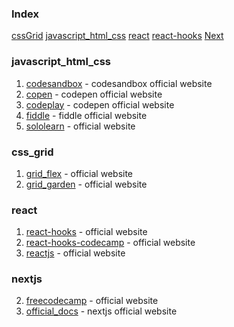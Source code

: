 ### Index

[cssGrid](#css_grid)
[javascript_html_css](#javascript_html_css)
[react](#react)
[react-hooks](#react)
[Next](#nextjs)


### javascript_html_css

1. [codesandbox](https://codesandbox.io) - codesandbox official website
2. [copen](https://codepen.io) - codepen official website
3. [codeplay](https://www.codeply.com) - codepen official website
4. [fiddle](https://jsfiddle.net) - fiddle official website
5. [sololearn](https://www.sololearn.com/compiler-playground) - official website


### css_grid

1. [grid_flex](https://flexboxfroggy.com) - official website
2. [grid_garden](https://cssgridgarden.com) - official website


### react

1. [react-hooks](https://dmitripavlutin.com) - official website
2. [react-hooks-codecamp](https://www.freecodecamp.org/news/introduction-to-react-hooks) - official website
3. [reactjs](https://reactjs.org) - official website


### nextjs

2. [freecodecamp](https://www.freecodecamp.org/news/nextjs-tutorial/) - official website
1. [official_docs](https://nextjs.org/docs) - nextjs official website
